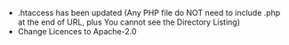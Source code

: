 * .htaccess has been updated (Any PHP file do NOT need to include .php at the end of URL, plus You cannot see the Directory Listing)
* Change Licences to Apache-2.0
